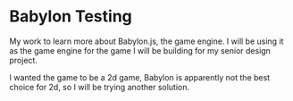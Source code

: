 # Babylon Testing

My work to learn more about Babylon.js, the game engine. I will be using it as the 
game engine for the game I will be building for my senior design project.

I wanted the game to be a 2d game, Babylon is apparently not the best choice for 2d,
so I will be trying another solution.
